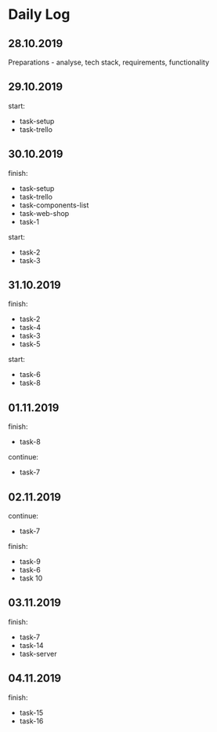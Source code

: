 # Daily Log
## 28.10.2019
Preparations - analyse, tech stack, requirements, functionality

## 29.10.2019
start:
- task-setup
- task-trello

## 30.10.2019
finish:
- task-setup
- task-trello
- task-components-list
- task-web-shop
- task-1

start:
- task-2
- task-3

## 31.10.2019
finish:
- task-2
- task-4
- task-3
- task-5

start:
- task-6
- task-8

## 01.11.2019
finish:
- task-8

continue:
- task-7

## 02.11.2019
continue:
- task-7

finish:
- task-9
- task-6
- task 10


## 03.11.2019

finish:
- task-7
- task-14
- task-server

## 04.11.2019

finish:
- task-15
- task-16


